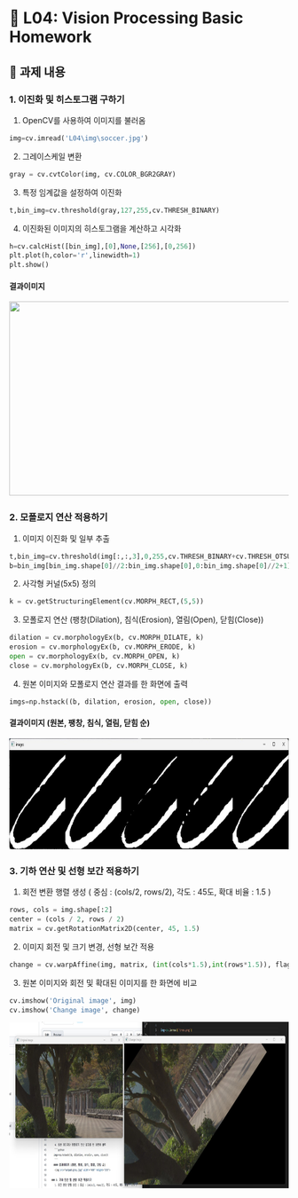 # 📌 L04: Vision Processing Basic Homework

## 📝 과제 내용

### 1. 이진화 및 히스토그램 구하기
   1. OpenCV를 사용하여 이미지를 불러옴
   ```python
  img=cv.imread('L04\img\soccer.jpg')
   ```
   2. 그레이스케일 변환
   ```python
  gray = cv.cvtColor(img, cv.COLOR_BGR2GRAY)
   ```
   3. 특정 임계값을 설정하여 이진화
   ```python
  t,bin_img=cv.threshold(gray,127,255,cv.THRESH_BINARY)
   ```
   4. 이진화된 이미지의 히스토그램을 계산하고 시각화
   ```python
  h=cv.calcHist([bin_img],[0],None,[256],[0,256]) 
  plt.plot(h,color='r',linewidth=1)
  plt.show()
   ```
  #### 결과이미지
   <img src="output/Hist.png" width="700" height="350">
     
### 2. 모폴로지 연산 적용하기
   1. 이미지 이진화 및 일부 추출
   ```python
  t,bin_img=cv.threshold(img[:,:,3],0,255,cv.THRESH_BINARY+cv.THRESH_OTSU)
  b=bin_img[bin_img.shape[0]//2:bin_img.shape[0],0:bin_img.shape[0]//2+1]
   ```
   2. 사각형 커널(5x5) 정의 
   ```python
  k = cv.getStructuringElement(cv.MORPH_RECT,(5,5))
   ```
   3. 모폴로지 연산 (팽창(Dilation), 침식(Erosion), 열림(Open), 닫힘(Close))
   ```python
  dilation = cv.morphologyEx(b, cv.MORPH_DILATE, k)
  erosion = cv.morphologyEx(b, cv.MORPH_ERODE, k)
  open = cv.morphologyEx(b, cv.MORPH_OPEN, k)
  close = cv.morphologyEx(b, cv.MORPH_CLOSE, k)
   ```
   4. 원본 이미지와 모폴로지 연산 결과를 한 화면에 출력
   ```python
  imgs=np.hstack((b, dilation, erosion, open, close))
   ```
  #### 결과이미지 (원본, 팽창, 침식, 열림, 닫힘 순)
   <img src="output/morphology.jpg" width="750" height="200">
   
### 3. 기하 연산 및 선형 보간 적용하기
   1. 회전 변환 행렬 생성 ( 중심 : (cols/2, rows/2), 각도 : 45도, 확대 비율 : 1.5 )
   ```python
  rows, cols = img.shape[:2]
  center = (cols / 2, rows / 2)
  matrix = cv.getRotationMatrix2D(center, 45, 1.5)
   ```
   2. 이미지 회전 및 크기 변경, 선형 보간 적용
   ```python
  change = cv.warpAffine(img, matrix, (int(cols*1.5),int(rows*1.5)), flags=cv.INTER_LINEAR)
   ```
   3. 원본 이미지와 회전 및 확대된 이미지를 한 화면에 비교
   ```python
   cv.imshow('Original image', img)
   cv.imshow('Change image', change)
   ```
   <img src="output/change.jpg" width="600" height="300">
